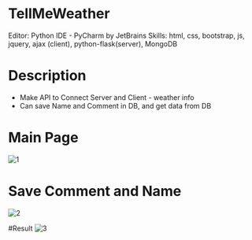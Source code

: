 # TellMeWeather
Editor: Python IDE - PyCharm by JetBrains 
Skills: html, css, bootstrap, js, jquery, ajax (client), python-flask(server), MongoDB

# Description
- Make API to Connect Server and Client - weather info
- Can save Name and Comment in DB, and get data from DB


# Main Page
![1](https://user-images.githubusercontent.com/59503331/166301932-36a68a0e-d6be-4478-a198-f9f53a715266.PNG)

# Save Comment and Name
![2](https://user-images.githubusercontent.com/59503331/166301933-62308405-9b20-4400-a5ad-e7da48cbd581.PNG)

#Result
![3](https://user-images.githubusercontent.com/59503331/166301935-8e550825-49a3-4549-9156-5a94423aba19.PNG)
